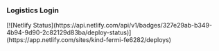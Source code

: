 <h3>Logistics Login</h3> 
[![Netlify Status](https://api.netlify.com/api/v1/badges/327e29ab-b349-4b94-9d90-2c82129d83ba/deploy-status)](https://app.netlify.com/sites/kind-fermi-fe6282/deploys)
